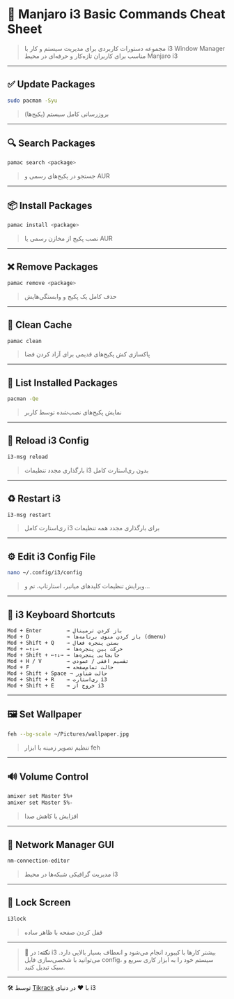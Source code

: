 # 📘 Manjaro i3 Basic Commands Cheat Sheet

> مجموعه دستورات کاربردی برای مدیریت سیستم و کار با i3 Window Manager  
> مناسب برای کاربران تازه‌کار و حرفه‌ای در محیط Manjaro i3

---

## ✅ Update Packages

```bash
sudo pacman -Syu
```
> بروزرسانی کامل سیستم (پکیج‌ها)

---

## 🔍 Search Packages

```bash
pamac search <package>
```
> جستجو در پکیج‌های رسمی و AUR

---

## 📦 Install Packages

```bash
pamac install <package>
```
> نصب پکیج از مخازن رسمی یا AUR

---

## ❌ Remove Packages

```bash
pamac remove <package>
```
> حذف کامل یک پکیج و وابستگی‌هایش

---

## 🧼 Clean Cache

```bash
pamac clean
```
> پاکسازی کش پکیج‌های قدیمی برای آزاد کردن فضا

---

## 📁 List Installed Packages

```bash
pacman -Qe
```
> نمایش پکیج‌های نصب‌شده توسط کاربر

---

## 🔄 Reload i3 Config

```bash
i3-msg reload
```
> بارگذاری مجدد تنظیمات i3 بدون ری‌استارت کامل

---

## ♻️ Restart i3

```bash
i3-msg restart
```
> ری‌استارت کامل i3 برای بارگذاری مجدد همه تنظیمات

---

## ⚙️ Edit i3 Config File

```bash
nano ~/.config/i3/config
```
> ویرایش تنظیمات کلیدهای میانبر، استارتاپ، تم و...

---

## 🧠 i3 Keyboard Shortcuts

```text
Mod + Enter        → باز کردن ترمینال
Mod + D            → باز کردن منوی برنامه‌ها (dmenu)
Mod + Shift + Q    → بستن پنجره فعال
Mod + ←↑↓→         → حرکت بین پنجره‌ها
Mod + Shift + ←↑↓→ → جابجایی پنجره‌ها
Mod + H / V        → تقسیم افقی / عمودی
Mod + F            → حالت تمام‌صفحه
Mod + Shift + Space → حالت شناور
Mod + Shift + R    → ری‌استارت i3
Mod + Shift + E    → خروج از i3
```

---

## 🖼 Set Wallpaper

```bash
feh --bg-scale ~/Pictures/wallpaper.jpg
```
> تنظیم تصویر زمینه با ابزار feh

---

## 🔊 Volume Control

```bash
amixer set Master 5%+
amixer set Master 5%-
```
> افزایش یا کاهش صدا

---

## 📡 Network Manager GUI

```bash
nm-connection-editor
```
> مدیریت گرافیکی شبکه‌ها در محیط i3

---

## 🔐 Lock Screen

```bash
i3lock
```
> قفل کردن صفحه با ظاهر ساده

---

> 📌 **نکته:** در i3 بیشتر کارها با کیبورد انجام می‌شود و انعطاف بسیار بالایی دارد. می‌توانید با شخصی‌سازی فایل config، سیستم خود را به ابزار کاری سریع و سبک تبدیل کنید.

---

🛠 توسط [Tikrack](https://github.com/tikrack) با ❤️ در دنیای i3
